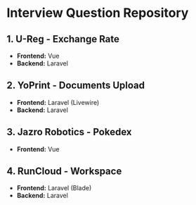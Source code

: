 # Interview Question Repository

## 1. U-Reg - Exchange Rate  
- **Frontend:** Vue  
- **Backend:** Laravel  

## 2. YoPrint - Documents Upload  
- **Frontend:** Laravel (Livewire)  
- **Backend:** Laravel

## 3. Jazro Robotics - Pokedex  
- **Frontend:** Vue

## 4. RunCloud - Workspace  
- **Frontend:** Laravel (Blade)
- **Backend:** Laravel
